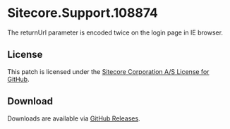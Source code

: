 # Sitecore.Support.108874
The returnUrl parameter is encoded twice on the login page in IE browser.

## License  
This patch is licensed under the [Sitecore Corporation A/S License for GitHub](https://github.com/sitecoresupport/Sitecore.Support.108874/blob/master/LICENSE).  

## Download  
Downloads are available via [GitHub Releases](https://github.com/sitecoresupport/Sitecore.Support.108874/releases).  
